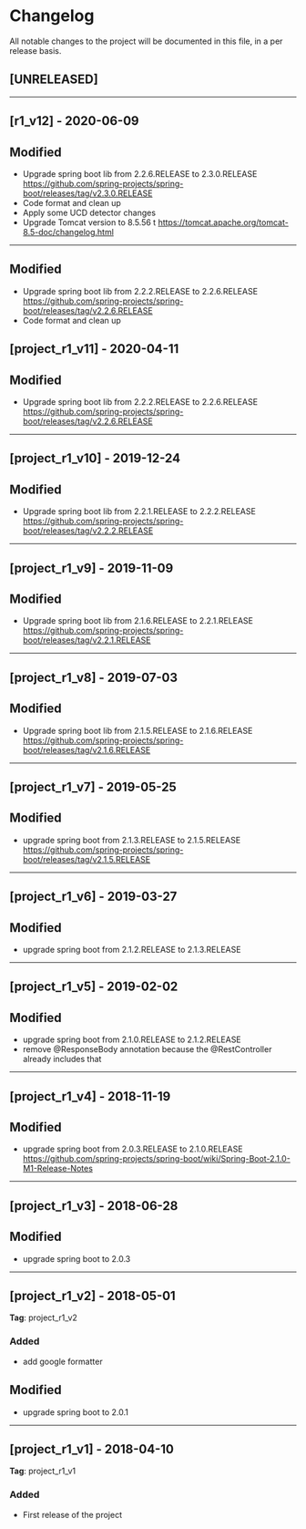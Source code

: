 # Changelog
All notable changes to the project will be documented in this file, in a per release basis.

## [UNRELEASED]

-------------------------------------------------------------------------------


## [r1_v12] - 2020-06-09

## Modified
- Upgrade spring boot lib from 2.2.6.RELEASE to 2.3.0.RELEASE https://github.com/spring-projects/spring-boot/releases/tag/v2.3.0.RELEASE
- Code format and clean up
- Apply some UCD detector changes
- Upgrade Tomcat version to 8.5.56 t https://tomcat.apache.org/tomcat-8.5-doc/changelog.html


-----------------------------------------------------------------------------

## Modified
- Upgrade spring boot lib from 2.2.2.RELEASE to 2.2.6.RELEASE https://github.com/spring-projects/spring-boot/releases/tag/v2.2.6.RELEASE
- Code format and clean up

## [project_r1_v11] - 2020-04-11

## Modified
- Upgrade spring boot lib from 2.2.2.RELEASE to 2.2.6.RELEASE https://github.com/spring-projects/spring-boot/releases/tag/v2.2.6.RELEASE


-----------------------------------------------------------------------------
## [project_r1_v10] - 2019-12-24

## Modified
- Upgrade spring boot lib from 2.2.1.RELEASE to 2.2.2.RELEASE https://github.com/spring-projects/spring-boot/releases/tag/v2.2.2.RELEASE


-----------------------------------------------------------------------------

## [project_r1_v9] - 2019-11-09

## Modified
- Upgrade spring boot lib from 2.1.6.RELEASE to 2.2.1.RELEASE https://github.com/spring-projects/spring-boot/releases/tag/v2.2.1.RELEASE


-----------------------------------------------------------------------------


## [project_r1_v8] - 2019-07-03

## Modified
- Upgrade spring boot lib from 2.1.5.RELEASE to 2.1.6.RELEASE https://github.com/spring-projects/spring-boot/releases/tag/v2.1.6.RELEASE


-------------------------------------------------------------------------------


## [project_r1_v7] - 2019-05-25

## Modified
- upgrade spring boot from 2.1.3.RELEASE to 2.1.5.RELEASE https://github.com/spring-projects/spring-boot/releases/tag/v2.1.5.RELEASE

-------------------------------------------------------------------------------------


## [project_r1_v6] - 2019-03-27

## Modified
- upgrade spring boot from 2.1.2.RELEASE to 2.1.3.RELEASE

-------------------------------------------------------------------------------------


## [project_r1_v5] - 2019-02-02

## Modified
- upgrade spring boot from 2.1.0.RELEASE to 2.1.2.RELEASE
- remove @ResponseBody annotation because the @RestController already includes that

-------------------------------------------------------------------------------------


## [project_r1_v4] - 2018-11-19

## Modified
- upgrade spring boot from 2.0.3.RELEASE to 2.1.0.RELEASE https://github.com/spring-projects/spring-boot/wiki/Spring-Boot-2.1.0-M1-Release-Notes

-------------------------------------------------------------------------------------


## [project_r1_v3] - 2018-06-28

## Modified
- upgrade spring boot to 2.0.3

-------------------------------------------------------------------------------------

## [project_r1_v2] - 2018-05-01
**Tag**: project_r1_v2

### Added
- add google formatter

## Modified
- upgrade spring boot to 2.0.1

-------------------------------------------------------------------------------------

## [project_r1_v1] - 2018-04-10
**Tag**: project_r1_v1

### Added
- First release of the project